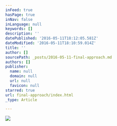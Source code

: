 ```yaml
---
inFeed: true
hasPage: true
inNav: false
inLanguage: null
keywords: []
description: ''
datePublished: '2016-05-11T18:12:05.581Z'
dateModified: '2016-05-11T18:10:59.014Z'
title: ''
author: []
sourcePath: _posts/2016-05-11-final-approach.md
authors: []
publisher:
  name: null
  domain: null
  url: null
  favicon: null
starred: true
url: final-approach/index.html
_type: Article

---
```

![](https://the-grid-user-content.s3-us-west-2.amazonaws.com/536b37bb-0f44-4415-9df5-9d4ebf6521c0.png)